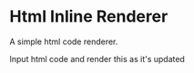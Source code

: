 # Html Inline Renderer
A simple html code renderer. 

Input html code and render this as it's updated
